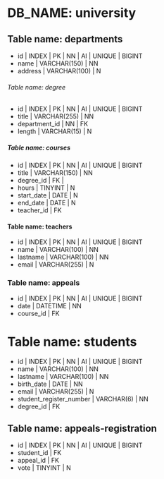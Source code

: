 # DB_NAME: university

## Table name: departments
- id | INDEX | PK | NN | AI | UNIQUE | BIGINT
- name | VARCHAR(150) | NN
- address | VARCHAR(100) | N 
  
###### Table name: degree 
- id | INDEX | PK | NN | AI | UNIQUE | BIGINT
- title | VARCHAR(255) | NN
- department_id | NN | FK
- length | VARCHAR(15) | N

##### Table name: courses
- id | INDEX | PK | NN | AI | UNIQUE | BIGINT
- title | VARCHAR(150) | NN
- degree_id | FK | 
- hours | TINYINT | N
- start_date | DATE | N
- end_date | DATE | N
- teacher_id | FK

#### Table name: teachers
- id | INDEX | PK | NN | AI | UNIQUE | BIGINT
- name | VARCHAR(100) | NN
- lastname | VARCHAR(100) | NN
- email | VARCHAR(255) | N

### Table name: appeals
- id | INDEX | PK | NN | AI | UNIQUE | BIGINT
- date | DATETIME | NN
- course_id | FK 

# Table name: students
- id | INDEX | PK | NN | AI | UNIQUE | BIGINT
- name | VARCHAR(100) | NN
- lastname | VARCHAR(100) | NN
- birth_date | DATE | NN 
- email | VARCHAR(255) | N
- student_register_number | VARCHAR(6) | NN 
- degree_id | FK  

## Table name: appeals-registration
- id | INDEX | PK | NN | AI | UNIQUE | BIGINT
- student_id | FK 
- appeal_id | FK 
- vote | TINYINT | N



